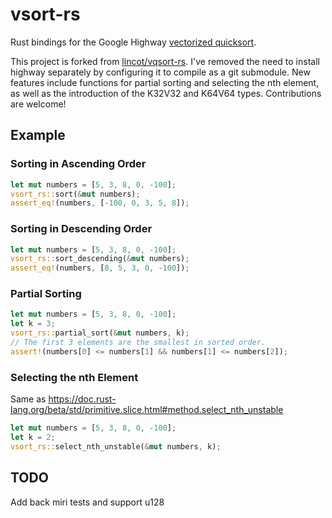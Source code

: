 # vsort-rs

Rust bindings for the Google Highway
[vectorized quicksort](https://github.com/google/highway/tree/master/hwy/contrib/sort).

This project is forked from [lincot/vqsort-rs](https://github.com/lincot/vqsort-rs). I've removed the need to install highway separately by configuring it to compile as a git submodule. New features include functions for partial sorting and selecting the nth element, as well as the introduction of the K32V32 and K64V64 types. Contributions are welcome!

## Example

### Sorting in Ascending Order
```rust
let mut numbers = [5, 3, 8, 0, -100];
vsort_rs::sort(&mut numbers);
assert_eq!(numbers, [-100, 0, 3, 5, 8]);
```

### Sorting in Descending Order
```rust
let mut numbers = [5, 3, 8, 0, -100];
vsort_rs::sort_descending(&mut numbers);
assert_eq!(numbers, [8, 5, 3, 0, -100]);
```

### Partial Sorting
```rust
let mut numbers = [5, 3, 8, 0, -100];
let k = 3;
vsort_rs::partial_sort(&mut numbers, k);
// The first 3 elements are the smallest in sorted order.
assert!(numbers[0] <= numbers[1] && numbers[1] <= numbers[2]);
```

### Selecting the nth Element
Same as https://doc.rust-lang.org/beta/std/primitive.slice.html#method.select_nth_unstable
```rust
let mut numbers = [5, 3, 8, 0, -100];
let k = 2;
vsort_rs::select_nth_unstable(&mut numbers, k);
```

## TODO
Add back miri tests and support u128